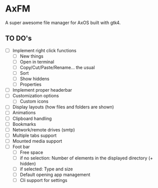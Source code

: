 # AxFM

A super awesome file manager for AxOS built with gtk4.

## TO DO's

- [ ] Implement right click functions
   - [ ] New things
   - [ ] Open in terminal
   - [ ] Copy/Cut/Paste/Rename... the usual
   - [ ] Sort
   - [ ] Show hiddens
   - [ ] Properties
- [ ] Implement proper headerbar
- [ ] Customization options
   - [ ] Custom icons
- [ ] Display layouts (how files and folders are shown)
- [ ] Animations
- [ ] Clipboard handling
- [ ] Bookmarks
- [ ] Network/remote drives (smtp)
- [ ] Multiple tabs support
- [ ] Mounted media support
- [ ] Foot bar
   - [ ] Free space
   - [ ] if no selection: Number of elements in the displayed directory (+ hidden)
   - [ ] if selected: Type and size
  - [ ] Default opening app management
  - [ ] Cli support for settings
